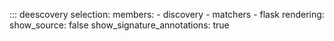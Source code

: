 ::: deescovery
    selection:
      members:
        - discovery
        - matchers
        - flask
    rendering:
      show_source: false
      show_signature_annotations: true
